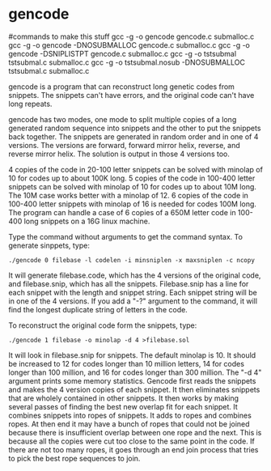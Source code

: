# gencode
#commands to make this stuff
gcc -g -o gencode gencode.c submalloc.c
gcc -g -o gencode -DNOSUBMALLOC gencode.c submalloc.c
gcc -g -o gencode -DSNIPLISTPT gencode.c submalloc.c
gcc -g -o tstsubmal tstsubmal.c submalloc.c
gcc -g -o tstsubmal.nosub -DNOSUBMALLOC tstsubmal.c submalloc.c

gencode is a program that can reconstruct long genetic codes from
snippets.  The snippets can't have errors, and the original code
can't have long repeats.

gencode has two modes, one mode to split multiple copies of a long
generated random sequence into snippets and the other to put the
snippets back together.  The snippets are generated in random order
and in one of 4 versions.  The versions are forward, forward mirror
helix, reverse, and reverse mirror helix.  The solution is output in
those 4 versions too.

4 copies of the code in 20-100 letter snippets can be solved with
minolap of 10 for codes up to about 100K long.  5 copies of the code
in 100-400 letter snippets can be solved with minolap of 10 for codes
up to about 10M long.  The 10M case works better with a minolap of 12. 
6 copies of the code in 100-400 letter snippets with minolap of 16 is
needed for codes 100M long.  The program can handle a case of 6 
copies of a 650M letter code in 100-400 long snippets on a 16G linux
machine.

Type the command without arguments to get the command syntax.  To
generate sinppets, type:

	./gencode 0 filebase -l codelen -i minsniplen -x maxsniplen -c ncopy

It will generate filebase.code, which has the 4 versions of the
original code, and filebase.snip, which has all the snippets. 
Filebase.snip has a line for each snippet with the length and snippet
string.  Each snippet string will be in one of the 4 versions.  If you
add a "-?" argument to the command, it will find the longest duplicate
string of letters in the code.

To reconstruct the original code form the snippets, type:

	./gencode 1 filebase -o minolap -d 4 >filebase.sol

It will look in filebase.snip for snippets.  The default minolap is
10.  It should be increased to 12 for codes longer than 10 million
letters, 14 for codes longer than 100 million, and 16 for codes longer
than 300 million.  The "-d 4" argument prints some memory statistics. 
Gencode first reads the snippets and makes the 4 version copies of
each snippet.  It then eliminates snippets that are wholely contained
in other snippets.  It then works by making several passes of finding
the best new overlap fit for each snippet.  It combines snippets into
ropes of snippets.  It adds to ropes and combines ropes.  At then end
it may have a bunch of ropes that could not be joined because there is
insufficient overlap between one rope and the next.  This is because
all the copies were cut too close to the same point in the code.  If
there are not too many ropes, it goes through an end join process that
tries to pick the best rope sequences to join.
